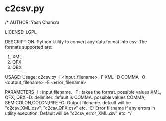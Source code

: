 c2csv.py
=====
/*
AUTHOR:
Yash Chandra

LICENSE:
LGPL

DESCRIPTION:
Python Utility to convert any data format into csv. The formats supported are:

1) XML
2) QFX
3) QBX

USAGE:
Usage: c2csv.py -I <input_filename> -F XML -D COMMA -O <output_filename> -E <error_filename>

PARAMETERS
-I : input filename. <mandatory>
-F : takes the format. possible values XML, QFX, QBX <mandatory>
-D: delimiter. default is COMMA. possible values COMMA, SEMICOLON,COLON,PIPE <optional>
-O: Output filename. default will be "c2csv_XML.csv", "c2csv_QFX.csv" etc.  <optional>
-E: Error filename if any errors in utility execution. Default will be "c2csv_error_XML.csv" etc. <optional>
*/
